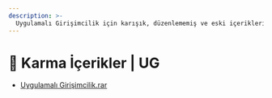 ```yaml
---
description: >-
  Uygulamalı Girişimcilik için karışık, düzenlememiş ve eski içerikleri barındıran notlar
---
```


# 🎲 Karma İçerikler \| UG

<!--YPackage.YGitbookIntegration-tarafından-otomatik-oluşturulmuştur-->

- [Uygulamalı Girişimcilik.rar](Uygulamal%C4%B1%20Giri%C5%9Fimcilik.rar)

<!--YPackage.YGitbookIntegration-tarafından-otomatik-oluşturulmuştur-->

